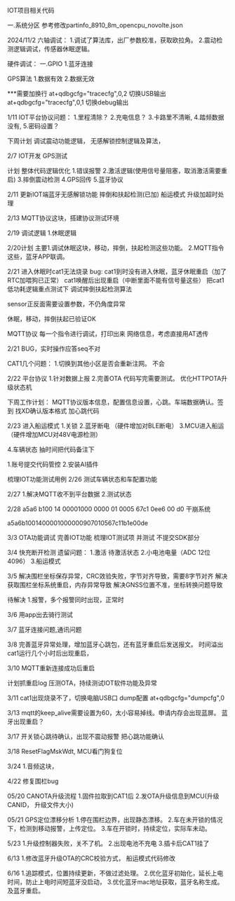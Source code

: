 IOT项目相关代码


一.系统分区
参考修改partinfo_8910_8m_opencpu_novolte.json

2024/11/2
六轴调试：
1.调试了算法库，出厂参数校准，获取欧拉角。
2.震动检测逻辑调试，传感器休眠逻辑。

硬件调试：
一.GPIO
1.蓝牙连接


GPS算法
1.数据有效
2.数据无效

***需要加换行
at+qdbgcfg="tracecfg",0,2 切换USB输出
at+qdbgcfg="tracecfg",0,1 切换debug输出

1/11
IOT平台协议问题：
1.里程清除？
2.充电信息？
3.卡路里不清晰,
4.踏频数据没有,
5.密码设置？

下周计划
调试震动功能逻辑， 无感解锁控制逻辑及算法， 


2/7
IOT开发
GPS测试


计划
整体代码逻辑优化
1.错误报警
2.激活逻辑(使用信号量阻塞，取消激活需要重启)
3.摔倒震动检测
4.GPS回传
5.蓝牙协议

2/11
更新IOT端蓝牙无感解锁功能
摔倒和扶起检测(已加)
船运模式
升级加超时处理

2/13
MQTT协议这块，搭建协议测试环境

2/19
调试逻辑
1.休眠逻辑



2/20计划
主要1.调试休眠这块，移动，摔倒，扶起检测这些功能。
2.MQTT指令这些，蓝牙APP联调。

2/21
进入休眠时cat1无法烧录
bug:
cat1到时没有进入休眠，蓝牙休眠重启（加了RTC加喂狗已正常）
cat1唤醒后出现重启（中断里面不能有信号量这些）
把cat1低功耗逻辑重点测试下
调试摔倒扶起检测算法

sensor正反面需要设置参数，不仍角度异常

休眠，移动，摔倒扶起已验证OK

MQTT协议
每一个指令进行调试，打印出来
网络信息，考虑直接用AT透传


2/21
BUG，实时操作应答seq不对

CAT1几个问题：
1.切换到其他小区是否会重新注网。
不会


2/22
平台协议
1.针对数据上报
2.完善OTA
代码写完需要测试。
优化HTTPOTA升级状态机

下周工作计划：
MQTT协议版本信息，配置信息设置，心跳。车端数据确认。签到
找XD确认版本格式
加心跳代码

2/23
进入船运模式
1.关锁
2.蓝牙断电 （硬件增加对BLE断电）
3.MCU进入船运（硬件增加MCU对48V电源检测）

4.车辆状态
抽时间把代码备注下

1.账号提交代码管控
2.安装AI插件


梳理IOT功能测试用例
2/26
测试车辆状态和车配置功能


2/27
1.解决MQTT收不到平台数据
2.测试状态


2/28
a5a6 b100 14 00001000 0000 01 0005 67c1 0ee6 00 d0 干崩系统

a5a6b1001400001000000907010567c11b1e00de


3/3
OTA功能调试
完善IOT功能
梳理IOT测试项 并测试
不提交SDK部分

3/4
快充断开检测
遗留问题：
1.激活 待激活状态
2.小电池电量（ADC 12位 4096）
3.船运模式

3/5
解决围栏坐标保存异常，CRC效验失败，字节对齐导致，需要8字节对齐
解决获取围栏坐标系统重启，内存异常导致
解决GNSS位置不准，坐标转换问题导致

待解决
1.报警，多个报警同时出现，正常时

3/6
用app出去骑行测试

3/7
蓝牙连接问题,通讯问题


3/8
完善蓝牙异常处理，增加蓝牙心跳包，还有蓝牙重启后发送报文。
时间溢出
cat1运行几个小时后出现重启，


3/10
MQTT重新连接成功后重启

计划抓重启log
压测OTA，持续测试IOT软件功能及异常


3/11
cat1出现烧录不了，切换电脑USB口
dump配置
at+qdbgcfg="dumpcfg",0

3/13
mqtt的keep_alive需要设置为60，太小容易掉线。申请内存会出现蓝屏。
蓝牙出现重启？


3/17
开关锁心跳待确认，出现不震动报警
把心跳功能确认

3/18
ResetFlagMskWdt, MCU看门狗复位


3/24
1.音频这块，

4/22
修复围栏bug



05/20
CANOTA升级流程
1.固件拉取到CAT1后
2.发OTA升级信息到MCU(升级CANID， 升级文件大小)

05/21
GPS定位漂移分析
1.停在围栏边界，出现静态漂移。
2.车在未开锁的情况下，检测到移动报警，上传定位。
3.车在开锁时，持续定位，实际车未动。


5/23
1.升级控制器失败，关不了机。
2.出现电池不充电
3.插卡后CAT1挂了

6/13
1.修改蓝牙升级OTA的CRC校验方式， 船运模式代码修改

6/16
1.追踪模式，位置持续更新，不做过滤处理。
2.优化蓝牙初始化，延长上电时间，防止上电时间短蓝牙没启动，
3.优化蓝牙mac地址获取，蓝牙名称生成。及蓝牙重启。